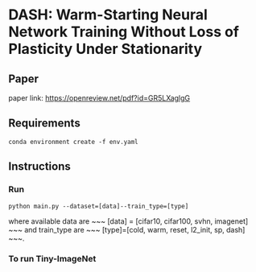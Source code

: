 # DASH: Warm-Starting Neural Network Training Without Loss of Plasticity Under Stationarity

## Paper
paper link: https://openreview.net/pdf?id=GR5LXaglgG

## Requirements
~~~
conda environment create -f env.yaml
~~~

## Instructions

### Run
~~~
python main.py --dataset=[data]--train_type=[type]
~~~
where available data are ~~~ [data] = [cifar10, cifar100, svhn, imagenet] ~~~ and train_type are ~~~ [type]=[cold, warm, reset, l2_init, sp, dash] ~~~.

### To run Tiny-ImageNet
